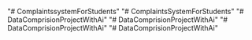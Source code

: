 "# ComplaintssystemForStudents" 
"# ComplaintsSystemForStudents" 
"# DataComprisionProjectWithAi" 
"# DataComprisionProjectWithAi" 
"# DataComprisionProjectWithAi" 
"# DataComprisionProjectWithAi" 
